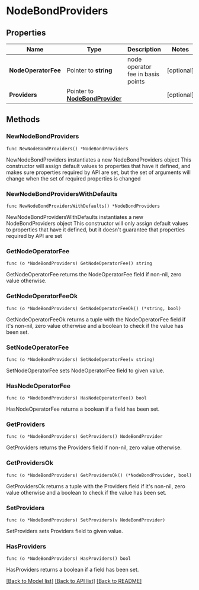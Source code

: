 # NodeBondProviders

## Properties

Name | Type | Description | Notes
------------ | ------------- | ------------- | -------------
**NodeOperatorFee** | Pointer to **string** | node operator fee in basis points | [optional] 
**Providers** | Pointer to [**NodeBondProvider**](NodeBondProvider.md) |  | [optional] 

## Methods

### NewNodeBondProviders

`func NewNodeBondProviders() *NodeBondProviders`

NewNodeBondProviders instantiates a new NodeBondProviders object
This constructor will assign default values to properties that have it defined,
and makes sure properties required by API are set, but the set of arguments
will change when the set of required properties is changed

### NewNodeBondProvidersWithDefaults

`func NewNodeBondProvidersWithDefaults() *NodeBondProviders`

NewNodeBondProvidersWithDefaults instantiates a new NodeBondProviders object
This constructor will only assign default values to properties that have it defined,
but it doesn't guarantee that properties required by API are set

### GetNodeOperatorFee

`func (o *NodeBondProviders) GetNodeOperatorFee() string`

GetNodeOperatorFee returns the NodeOperatorFee field if non-nil, zero value otherwise.

### GetNodeOperatorFeeOk

`func (o *NodeBondProviders) GetNodeOperatorFeeOk() (*string, bool)`

GetNodeOperatorFeeOk returns a tuple with the NodeOperatorFee field if it's non-nil, zero value otherwise
and a boolean to check if the value has been set.

### SetNodeOperatorFee

`func (o *NodeBondProviders) SetNodeOperatorFee(v string)`

SetNodeOperatorFee sets NodeOperatorFee field to given value.

### HasNodeOperatorFee

`func (o *NodeBondProviders) HasNodeOperatorFee() bool`

HasNodeOperatorFee returns a boolean if a field has been set.

### GetProviders

`func (o *NodeBondProviders) GetProviders() NodeBondProvider`

GetProviders returns the Providers field if non-nil, zero value otherwise.

### GetProvidersOk

`func (o *NodeBondProviders) GetProvidersOk() (*NodeBondProvider, bool)`

GetProvidersOk returns a tuple with the Providers field if it's non-nil, zero value otherwise
and a boolean to check if the value has been set.

### SetProviders

`func (o *NodeBondProviders) SetProviders(v NodeBondProvider)`

SetProviders sets Providers field to given value.

### HasProviders

`func (o *NodeBondProviders) HasProviders() bool`

HasProviders returns a boolean if a field has been set.


[[Back to Model list]](../README.md#documentation-for-models) [[Back to API list]](../README.md#documentation-for-api-endpoints) [[Back to README]](../README.md)


